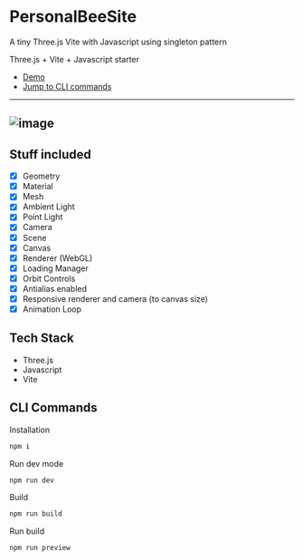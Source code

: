 # PersonalBeeSite
A tiny Three.js Vite with Javascript using singleton pattern

Three.js + Vite + Javascript starter

- [Demo](https://beesite.tiiny.site/)
- [Jump to CLI commands](#cli-commands)

---
![image](https://github.com/NikosKaloritis/PersonalBeeSite/assets/115344643/95fa458e-6363-40c5-a06b-300481d81e8c)
---
## Stuff included

- [x] Geometry
- [x] Material
- [x] Mesh
- [x] Ambient Light
- [x] Point Light
- [x] Camera
- [x] Scene
- [x] Canvas
- [x] Renderer (WebGL)
- [x] Loading Manager
- [x] Orbit Controls
- [x] Antialias enabled
- [x] Responsive renderer and camera (to canvas size)
- [x] Animation Loop

## Tech Stack

- Three.js
- Javascript
- Vite

## CLI Commands

Installation

```bash
npm i
```

Run dev mode

```bash
npm run dev
```

Build

```bash
npm run build
```

Run build

```bash
npm run preview
```
